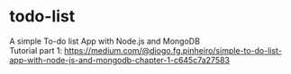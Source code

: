 # todo-list
A simple To-do list App with Node.js and MongoDB </br>
Tutorial part 1: https://medium.com/@diogo.fg.pinheiro/simple-to-do-list-app-with-node-js-and-mongodb-chapter-1-c645c7a27583
